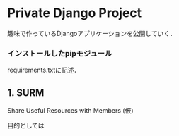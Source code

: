 # Private Django Project #

趣味で作っているDjangoアプリケーションを公開していく．

### インストールしたpipモジュール ###

requirements.txtに記述．

## 1. SURM ##

Share Useful Resources with Members (仮)

目的としては